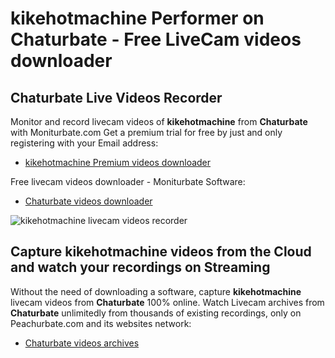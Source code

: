 # kikehotmachine Performer on Chaturbate - Free LiveCam videos downloader

## Chaturbate Live Videos Recorder

Monitor and record livecam videos of **kikehotmachine** from **Chaturbate** with Moniturbate.com
Get a premium trial for free by just and only registering with your Email address:
* [kikehotmachine Premium videos downloader](https://moniturbate.com/request-demo-licence-key.html)

Free livecam videos downloader - Moniturbate Software:
* [Chaturbate videos downloader](https://moniturbate.com/moniturbate-download-software.html)

![kikehotmachine livecam videos recorder](https://peachurnet.com/templates/moniturbate-software.png)


## Capture kikehotmachine videos from the Cloud and watch your recordings on Streaming

Without the need of downloading a software, capture **kikehotmachine** livecam videos from **Chaturbate** 100% online.
Watch Livecam archives from **Chaturbate** unlimitedly from thousands of existing recordings, only on Peachurbate.com and its websites network:
* [Chaturbate videos archives](https://peachurnet.com/)